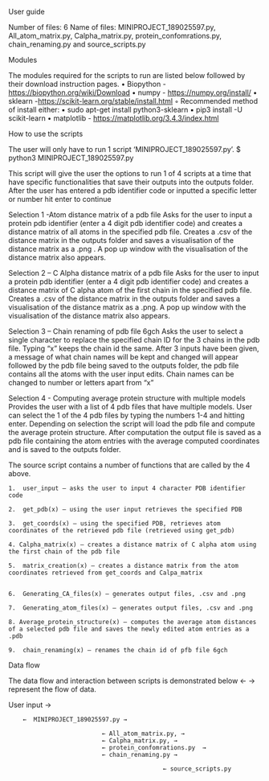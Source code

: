  User guide 


Number of files: 6
Name of files: MINIPROJECT_189025597.py, All_atom_matrix.py, Calpha_matrix.py, protein_confomrations.py, chain_renaming.py and source_scripts.py

Modules

The modules required for the scripts to run are listed below followed by their download instruction pages. 
    • Biopython -https://biopython.org/wiki/Download 
    • numpy - https://numpy.org/install/
    • sklearn -https://scikit-learn.org/stable/install.html
        ◦ Recommended method of install either:
            ▪ sudo apt-get install python3-sklearn
            ▪ pip3 install -U scikit-learn
    • matplotlib - https://matplotlib.org/3.4.3/index.html


How to use the scripts

The user will only have to run 1 script ‘MINIPROJECT_189025597.py’.
$ python3  MINIPROJECT_189025597.py

This script will give the user the options to run 1 of 4 scripts at a time that have specific functionalities that save their outputs into the outputs folder. After the user has entered a pdb identifier code or inputted a specific letter or number hit enter to continue

Selection 1 -Atom distance matrix of a pdb file
	Asks for the user to input a protein pdb identifier (enter a 4 digit pdb identifier code) 	and creates a distance matrix of all atoms in the specified pdb file. Creates a .csv of 	the distance matrix in the outputs folder and saves a visualisation of the distance 	matrix as a .png . A pop up window with the visualisation of the distance matrix also 	appears.

Selection 2 – C Alpha distance matrix of a pdb file
	Asks for the user to input a protein pdb identifier (enter a 4 digit pdb identifier code) 	and creates a distance matrix of C alpha atom of the first chain in the specified pdb 	file. Creates a .csv of the distance matrix in the outputs folder and saves a 	visualisation of the distance matrix as a .png. A pop up window with the visualisation 	of the 	distance matrix also appears.

Selection 3 – Chain renaming of pdb file 6gch
	Asks the user to select a single character to replace the specified chain ID for the 3 	chains in the pdb file. Typing “x” keeps the chain id the same.  After 3 inputs have 	been given, a message of what chain names will be kept and changed will appear 	followed by the pdb file being saved to the outputs folder, the pdb file contains all 	the atoms with the user input edits. Chain names can be changed to number or 	letters apart from “x”




Selection 4 -  Computing average protein structure with multiple models
	Provides the user with a list of 4 pdb files that have multiple models. User can select 	the 1 of the 4 pdb files by typing the numbers 1-4 and hitting enter. Depending on 	selection the script will load the pdb file and compute the average protein structure. 	After computation the output file is saved as a pdb file containing the atom entries 	with the average computed coordinates and is saved to the outputs folder.

The source script contains a number of functions that are called by the 4 above.

    1.  user_input – asks the user to input 4 character PDB identifier code
       
    2.  get_pdb(x) – using the user input retrieves the specified PDB
       
    3.  get_coords(x) – using the specified PDB, retrieves atom coordinates of the retrieved pdb file (retrieved using get_pdb)
        
    4. Calpha_matrix(x) – creates a distance matrix of C alpha atom using the first chain of the pdb file
       
    5.  matrix_creation(x) – creates a distance matrix from the atom coordinates retrieved from get_coords and Calpa_matrix
       

    6.  Generating_CA_files(x) – generates output files, .csv and .png 
       
    7.  Generating_atom_files(x) – generates output files, .csv and .png
       
    8. Average_protein_structure(x) – computes the average atom distances of a selected pdb file and saves the newly edited atom entries as a .pdb 
       
    9.  chain_renaming(x) – renames the chain id of pfb file 6gch


Data flow

The data flow and interaction between scripts is demonstrated below ← → represent the flow of data.

User input →

	 	←  MINIPROJECT_189025597.py →
	
						      ← All_atom_matrix.py, → 
						      ← Calpha_matrix.py, →
 						      ← protein_confomrations.py  →
						      ← chain_renaming.py →

										       ← source_scripts.py

		
